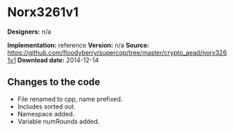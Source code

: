 # Norx3261v1

**Designers:** n/a

**Implementation:** reference
**Version:** n/a
**Source:** https://github.com/floodyberry/supercop/tree/master/crypto_aead/norx3261v1
**Download date:** 2014-12-14

## Changes to the code

* File renamed to cpp, name prefixed.
* Includes sorted out.
* Namespace added.
* Variable numRounds added.

